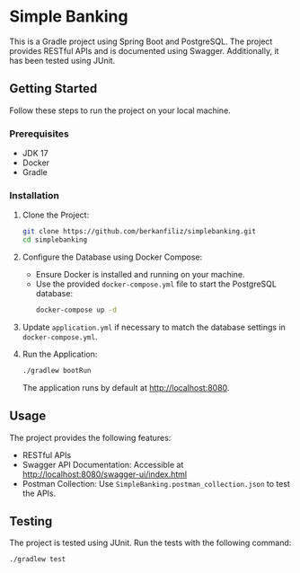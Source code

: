 # Simple Banking

This is a Gradle project using Spring Boot and PostgreSQL. The project provides RESTful APIs and is documented using Swagger. Additionally, it has been tested using JUnit.

## Getting Started

Follow these steps to run the project on your local machine.

### Prerequisites

- JDK 17
- Docker
- Gradle

### Installation

1. Clone the Project:
    ```bash
    git clone https://github.com/berkanfiliz/simplebanking.git
    cd simplebanking
    ```

2. Configure the Database using Docker Compose:
   - Ensure Docker is installed and running on your machine.
   - Use the provided `docker-compose.yml` file to start the PostgreSQL database:
     ```bash
     docker-compose up -d
     ```

3. Update `application.yml` if necessary to match the database settings in `docker-compose.yml`.

4. Run the Application:
    ```bash
    ./gradlew bootRun
    ```

   The application runs by default at [http://localhost:8080](http://localhost:8080).

## Usage

The project provides the following features:

- RESTful APIs
- Swagger API Documentation: Accessible at [http://localhost:8080/swagger-ui/index.html](http://localhost:8080/swagger-ui/index.html)
- Postman Collection: Use `SimpleBanking.postman_collection.json` to test the APIs.

## Testing

The project is tested using JUnit. Run the tests with the following command:

```bash
./gradlew test
